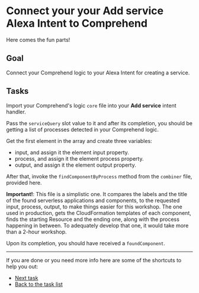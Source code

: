 # Connect your your Add service Alexa Intent to Comprehend

Here comes the fun parts!

## Goal

Connect your Comprehend logic to your Alexa Intent for creating a service.

## Tasks

Import your Comprehend's logic `core` file into your **Add service** intent handler.

Pass the `serviceQuery` slot value to it and after its completion, you should be getting a list of processes detected in your Comprehend logic.

Get the first element in the array and create three variables:

- input, and assign it the element input property.
- process, and assign it the element process property.
- output, and assign it the element output property.

After that, invoke the `findComponentByProcess` method from the `combiner` file, provided here.

**Important!**: This file is a simplistic one. It compares the labels and the title of the found serverless applications and components, to the requested input, process, output, to make things easier for this workshop. The one used in production, gets the CloudFormation templates of each component, finds the starting Resource and the ending one, along with the process happening in between. To adequately develop that one, it would take more than a 2-hour workshop.

Upon its completion, you should have received a `foundComponent`.

----

If you are done or you need more info here are some of the shortcuts to help you out:

- [Next task](../3-connect-to-app-repo)
- [Back to the task list](../)